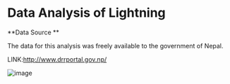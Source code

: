 **Data Analysis of Lightning**
==================================
**Data Source **

The data for this analysis was freely available to the government of Nepal.


LINK:http://www.drrportal.gov.np/

![image](https://github.com/AshRay-web/Lightining_Data_analysis/assets/83636651/35e2afbd-b56d-4677-bf52-ee168b7e164f)
